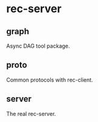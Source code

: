 # rec-server

## graph

Async DAG tool package.

## proto

Common protocols with rec-client.

## server

The real rec-server.